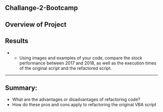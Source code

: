 ## Challange-2-Bootcamp


## Overview of Project
## Results
 - - Using images and examples of your code, compare the stock performance between 2017 and 2018, as well as the execution times of the original script and the refactored script.
 
 ---
##  Summary:
* What are the advantages or disadvantages of refactoring code?
* How do these pros and cons apply to refactoring the original VBA script

